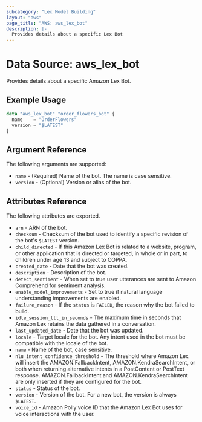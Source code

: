 ```yaml
---
subcategory: "Lex Model Building"
layout: "aws"
page_title: "AWS: aws_lex_bot"
description: |-
  Provides details about a specific Lex Bot
---
```


# Data Source: aws_lex_bot

Provides details about a specific Amazon Lex Bot.

## Example Usage

```terraform
data "aws_lex_bot" "order_flowers_bot" {
  name    = "OrderFlowers"
  version = "$LATEST"
}
```

## Argument Reference

The following arguments are supported:

* `name` - (Required) Name of the bot. The name is case sensitive.
* `version` - (Optional) Version or alias of the bot.

## Attributes Reference

The following attributes are exported.

* `arn` - ARN of the bot.
* `checksum` - Checksum of the bot used to identify a specific revision of the bot's `$LATEST` version.
* `child_directed` - If this Amazon Lex Bot is related to a website, program, or other application that is directed or targeted, in whole or in part, to children under age 13 and subject to COPPA.
* `created_date` - Date that the bot was created.
* `description` - Description of the bot.
* `detect_sentiment` - When set to true user utterances are sent to Amazon Comprehend for sentiment analysis.
* `enable_model_improvements` - Set to true if natural language understanding improvements are enabled.
* `failure_reason` - If the `status` is `FAILED`, the reason why the bot failed to build.
* `idle_session_ttl_in_seconds` - The maximum time in seconds that Amazon Lex retains the data gathered in a conversation.
* `last_updated_date` - Date that the bot was updated.
* `locale` - Target locale for the bot. Any intent used in the bot must be compatible with the locale of the bot.
* `name` - Name of the bot, case sensitive.
* `nlu_intent_confidence_threshold` - The threshold where Amazon Lex will insert the AMAZON.FallbackIntent, AMAZON.KendraSearchIntent, or both when returning alternative intents in a PostContent or PostText response. AMAZON.FallbackIntent and AMAZON.KendraSearchIntent are only inserted if they are configured for the bot.
* `status` - Status of the bot.
* `version` - Version of the bot. For a new bot, the version is always `$LATEST`.
* `voice_id` - Amazon Polly voice ID that the Amazon Lex Bot uses for voice interactions with the user.
